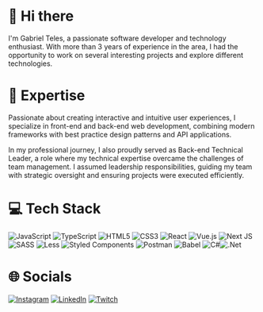 # 👋 Hi there

I'm Gabriel Teles, a passionate software developer and technology enthusiast.
With more than 3 years of experience in the area, I had the opportunity to work on several interesting projects and explore different technologies.

# 🚀 Expertise

Passionate about creating interactive and intuitive user experiences, I specialize in front-end and back-end web development, combining modern frameworks with best practice design patterns and API applications.

In my professional journey, I also proudly served as Back-end Technical Leader, a role where my technical expertise overcame the challenges of team management. I assumed leadership responsibilities, guiding my team with strategic oversight and ensuring projects were executed efficiently.

# 💻 Tech Stack
![JavaScript](https://img.shields.io/badge/javascript-%23323330.svg?style=for-the-badge&logo=javascript&logoColor=%23F7DF1E) ![TypeScript](https://img.shields.io/badge/typescript-%23007ACC.svg?style=for-the-badge&logo=typescript&logoColor=white) ![HTML5](https://img.shields.io/badge/html5-%23E34F26.svg?style=for-the-badge&logo=html5&logoColor=white) ![CSS3](https://img.shields.io/badge/css3-%231572B6.svg?style=for-the-badge&logo=css3&logoColor=white) ![React](https://img.shields.io/badge/react-%2320232a.svg?style=for-the-badge&logo=react&logoColor=%2361DAFB) ![Vue.js](https://img.shields.io/badge/vuejs-%2335495e.svg?style=for-the-badge&logo=vuedotjs&logoColor=%234FC08D) ![Next JS](https://img.shields.io/badge/Next-black?style=for-the-badge&logo=next.js&logoColor=white) ![SASS](https://img.shields.io/badge/SASS-hotpink.svg?style=for-the-badge&logo=SASS&logoColor=white) ![Less](https://img.shields.io/badge/less-2B4C80?style=for-the-badge&logo=less&logoColor=white)  ![Styled Components](https://img.shields.io/badge/styled--components-DB7093?style=for-the-badge&logo=styled-components&logoColor=white) ![Postman](https://img.shields.io/badge/Postman-FF6C37?style=for-the-badge&logo=postman&logoColor=white) ![Babel](https://img.shields.io/badge/Babel-F9DC3e?style=for-the-badge&logo=babel&logoColor=black)
![C#](https://img.shields.io/badge/csharp-black.svg?style=for-the-badge&logo=csharp&logoColor=blue)![.Net](https://img.shields.io/badge/net-%23323330.svg?style=for-the-badge&logo=.net&logoColor=blue)

# 🌐 Socials
[![Instagram](https://img.shields.io/badge/Instagram-%23E4405F.svg?logo=Instagram&logoColor=white)](https://instagram.com/zdog__) [![LinkedIn](https://img.shields.io/badge/LinkedIn-%230077B5.svg?logo=linkedin&logoColor=white)](https://www.linkedin.com/in/gabriel-teles-76a486161/) [![Twitch](https://img.shields.io/badge/Twitch-black.svg?logo=Twitch&logoColor=white)](https://twitch.tv/zdog__) 
